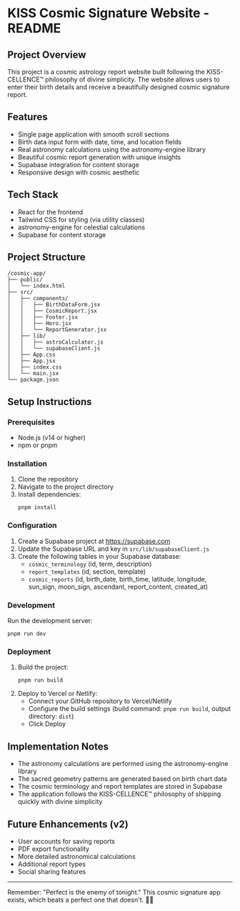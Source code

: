 # KISS Cosmic Signature Website - README

## Project Overview
This project is a cosmic astrology report website built following the KISS-CELLENCE™ philosophy of divine simplicity. The website allows users to enter their birth details and receive a beautifully designed cosmic signature report.

## Features
- Single page application with smooth scroll sections
- Birth data input form with date, time, and location fields
- Real astronomy calculations using the astronomy-engine library
- Beautiful cosmic report generation with unique insights
- Supabase integration for content storage
- Responsive design with cosmic aesthetic

## Tech Stack
- React for the frontend
- Tailwind CSS for styling (via utility classes)
- astronomy-engine for celestial calculations
- Supabase for content storage

## Project Structure
```
/cosmic-app/
├── public/
│   └── index.html
├── src/
│   ├── components/
│   │   ├── BirthDataForm.jsx
│   │   ├── CosmicReport.jsx
│   │   ├── Footer.jsx
│   │   ├── Hero.jsx
│   │   └── ReportGenerator.jsx
│   ├── lib/
│   │   ├── astroCalculator.js
│   │   └── supabaseClient.js
│   ├── App.css
│   ├── App.jsx
│   ├── index.css
│   └── main.jsx
└── package.json
```

## Setup Instructions

### Prerequisites
- Node.js (v14 or higher)
- npm or pnpm

### Installation
1. Clone the repository
2. Navigate to the project directory
3. Install dependencies:
   ```
   pnpm install
   ```

### Configuration
1. Create a Supabase project at https://supabase.com
2. Update the Supabase URL and key in `src/lib/supabaseClient.js`
3. Create the following tables in your Supabase database:
   - `cosmic_terminology` (id, term, description)
   - `report_templates` (id, section, template)
   - `cosmic_reports` (id, birth_date, birth_time, latitude, longitude, sun_sign, moon_sign, ascendant, report_content, created_at)

### Development
Run the development server:
```
pnpm run dev
```

### Deployment
1. Build the project:
   ```
   pnpm run build
   ```
2. Deploy to Vercel or Netlify:
   - Connect your GitHub repository to Vercel/Netlify
   - Configure the build settings (build command: `pnpm run build`, output directory: `dist`)
   - Click Deploy

## Implementation Notes
- The astronomy calculations are performed using the astronomy-engine library
- The sacred geometry patterns are generated based on birth chart data
- The cosmic terminology and report templates are stored in Supabase
- The application follows the KISS-CELLENCE™ philosophy of shipping quickly with divine simplicity

## Future Enhancements (v2)
- User accounts for saving reports
- PDF export functionality
- More detailed astronomical calculations
- Additional report types
- Social sharing features

---

Remember: "Perfect is the enemy of tonight." This cosmic signature app exists, which beats a perfect one that doesn't. 🚀✨
